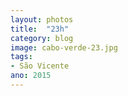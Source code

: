 ```yaml
---
layout: photos
title:  "23h"
category: blog
image: cabo-verde-23.jpg
tags:
- São Vicente
ano: 2015
---
```




